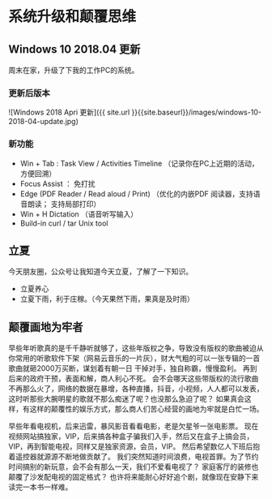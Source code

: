 # 系统升级和颠覆思维

## Windows 10 2018.04 更新

周末在家，升级了下我的工作PC的系统。

### 更新后版本

![Windows 2018 Apri 更新]({{ site.url }}{{site.baseurl}}/images/windows-10-2018-04-update.jpg)

### 新功能

- Win + Tab  :  Task View / Activities Timeline  （记录你在PC上近期的活动，方便回溯）
- Focus Assist ： 免打扰
- Edge (PDF Reader / Read aloud / Print) （优化的内嵌PDF 阅读器，支持语音朗读； 支持局部打印）
- Win + H Dictation （语音听写输入）
- Build-in curl / tar Unix tool

## 立夏

今天朋友圈，公众号让我知道今天立夏，了解了一下知识。

- 立夏养心
- 立夏下雨，利于庄稼。（今天果然下雨，果真是及时雨）

## 颠覆画地为牢者

早些年听歌真的是千千静听就够了，这些年版权之争，导致没有版权的歌曲被迫从你常用的听歌软件下架（网易云音乐的一片灰），财大气粗的可以一张专辑的一首歌曲就砸2000万买断，谋划着有朝一日
干掉对手，独自称霸，慢慢盈利。 再到后来的政府干预，表面和解，商人利心不死。
会不会哪天这些带版权的流行歌曲不再那么火了，网络的数据在暴增，各种直播，抖音，小视频，人人都可以发表，这时听那些大腕明星的歌就不那么痴迷了呢？也没那么急迫了呢？
如果真会这样，有这样的颠覆性的娱乐方式，那么商人们苦心经营的画地为牢就是白忙一场。

早些年看电视机，后来迅雷，暴风影音看看电影，老是欠星爷一张电影票。
现在视频网站搞独家，VIP，后来搞各种盒子骗我们入手，然后又在盒子上搞会员，VIP，再到智能电视，同样又是独家资源，会员，VIP。
然后希望数亿人下班后抱着遥控器就源源不断地做贡献了。
我们突然知道时间浪费，电视首罪。为了节约时间搞别的新玩意，会不会有那么一天，我们不爱看电视了？ 家庭客厅的装修也颠覆了沙发配电视的固定格式？
也许将来能耐心好好追个剧，就像现在安静下来读完一本书一样难。